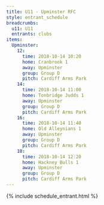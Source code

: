 ```yaml
---
title: U11 - Upminster RFC
style: entrant_schedule
breadcrumbs:
  u11: U11
  entrants: clubs
items:
  Upminster:
    12:
      time: 2018-10-14 10:20
      home: Cranbrook 1
      away: Upminster
      group: Group D
      pitch: Cardiff Arms Park
    14:
      time: 2018-10-14 11:00
      home: Tonbridge Judds 1
      away: Upminster
      group: Group D
      pitch: Cardiff Arms Park
    16:
      time: 2018-10-14 11:40
      home: Old Alleynians 1
      away: Upminster
      group: Group D
      pitch: Cardiff Arms Park
    18:
      time: 2018-10-14 12:20
      home: Hackney Bulls 1
      away: Upminster
      group: Group D
      pitch: Cardiff Arms Park
---
```


{% include schedule_entrant.html %}

